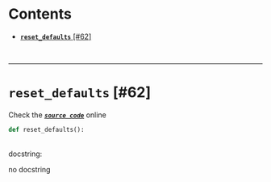 



Contents
========

* [**`reset_defaults`** [#62]](#reset_defaults-62)


&nbsp;

--------
# **`reset_defaults`** [#62]
  
Check the [***``source code``***](https://github.com/BrancoLab/BrainRender/blob/master/brainrender/__init__.py#L62) online

```python
def reset_defaults():
```

&nbsp;  
docstring:

no docstring